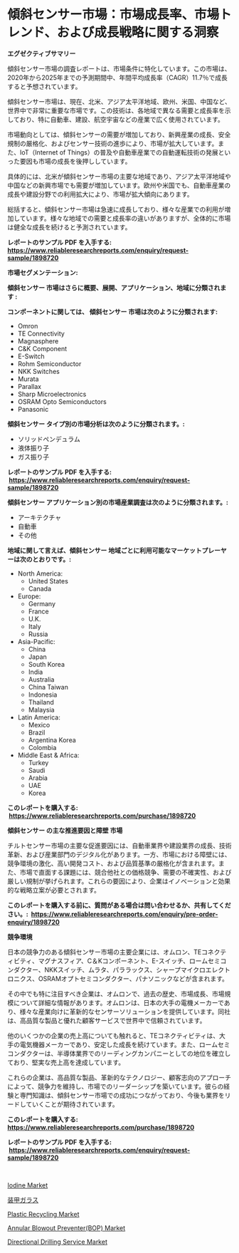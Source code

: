 <p><h1>傾斜センサー市場：市場成長率、市場トレンド、および成長戦略に関する洞察</h1></p><p><strong>エグゼクティブサマリー</strong></p>
<p><p>傾斜センサー市場の調査レポートは、市場条件に特化しています。この市場は、2020年から2025年までの予測期間中、年間平均成長率（CAGR）11.7％で成長すると予想されています。</p><p>傾斜センサー市場は、現在、北米、アジア太平洋地域、欧州、米国、中国など、世界中で非常に重要な市場です。この技術は、各地域で異なる需要と成長率を示しており、特に自動車、建設、航空宇宙などの産業で広く使用されています。</p><p>市場動向としては、傾斜センサーの需要が増加しており、新興産業の成長、安全規制の厳格化、およびセンサー技術の進歩により、市場が拡大しています。また、IoT（Internet of Things）の普及や自動車産業での自動運転技術の発展といった要因も市場の成長を後押ししています。</p><p>具体的には、北米が傾斜センサー市場の主要な地域であり、アジア太平洋地域や中国などの新興市場でも需要が増加しています。欧州や米国でも、自動車産業の成長や建設分野での利用拡大により、市場が拡大傾向にあります。</p><p>総括すると、傾斜センサー市場は急速に成長しており、様々な産業での利用が増加しています。様々な地域での需要と成長率の違いがありますが、全体的に市場は健全な成長を続けると予測されています。</p></p>
<p><strong>レポートのサンプル PDF を入手する: <a href="https://www.reliableresearchreports.com/enquiry/request-sample/1898720">https://www.reliableresearchreports.com/enquiry/request-sample/1898720</a></strong></p>
<p><strong>市場セグメンテーション:</strong></p>
<p><strong> 傾斜センサー 市場はさらに概要、展開、アプリケーション、地域に分類されます :</strong></p>
<p><strong>コンポーネントに関しては、 傾斜センサー 市場は次のように分類されます: &nbsp;</strong></p>
<p><ul><li>Omron</li><li>TE Connectivity</li><li>Magnasphere</li><li>C&K Component</li><li>E-Switch</li><li>Rohm Semiconductor</li><li>NKK Switches</li><li>Murata</li><li>Parallax</li><li>Sharp Microelectronics</li><li>OSRAM Opto Semiconductors</li><li>Panasonic</li></ul></p>
<p><strong> 傾斜センサー タイプ別の市場分析は次のように分類されます。:</strong></p>
<p><ul><li>ソリッドペンデュラム</li><li>液体振り子</li><li>ガス振り子</li></ul></p>
<p><strong>レポートのサンプル PDF を入手する: &nbsp;<a href="https://www.reliableresearchreports.com/enquiry/request-sample/1898720">https://www.reliableresearchreports.com/enquiry/request-sample/1898720</a></strong></p>
<p><strong> 傾斜センサー アプリケーション別の市場産業調査は次のように分類されます。:</strong></p>
<p><ul><li>アーキテクチャ</li><li>自動車</li><li>その他</li></ul></p>
<p><strong>地域に関して言えば、傾斜センサー 地域ごとに利用可能なマーケットプレーヤーは次のとおりです。:</strong></p>
<p><ul>
    <li>
        North America:
        <ul>
            <li>United States</li>
            <li>Canada</li>
        </ul>
    </li>
    <li>
        Europe:
        <ul>
            <li>Germany</li>
            <li>France</li>
            <li>U.K.</li>
            <li>Italy</li>
            <li>Russia</li>
        </ul>
    </li>
    <li>
        Asia-Pacific:
        <ul>
            <li>China</li>
            <li>Japan</li>
            <li>South Korea</li>
            <li>India</li>
            <li>Australia</li>
            <li>China Taiwan</li>
            <li>Indonesia</li>
            <li>Thailand</li>
            <li>Malaysia</li>
        </ul>
    </li>
    <li>
        Latin America:
        <ul>
            <li>Mexico</li>
            <li>Brazil</li>
            <li>Argentina Korea</li>
            <li>Colombia</li>
        </ul>
    </li>
    <li>
        Middle East & Africa:
        <ul>
            <li>Turkey</li>
            <li>Saudi</li>
            <li>Arabia</li>
            <li>UAE</li>
            <li>Korea</li>
        </ul>
    </li>
    </ul></p>
<p><strong>このレポートを購入する: &nbsp;<a href="https://www.reliableresearchreports.com/purchase/1898720">https://www.reliableresearchreports.com/purchase/1898720</a></strong></p>
<p><strong>傾斜センサー の主な推進要因と障壁 市場</strong></p>
<p><p>チルトセンサー市場の主要な促進要因には、自動車業界や建設業界の成長、技術革新、および産業部門のデジタル化があります。一方、市場における障壁には、競争環境の激化、高い開発コスト、および品質基準の厳格化が含まれます。また、市場で直面する課題には、競合他社との価格競争、需要の不確実性、および厳しい規制が挙げられます。これらの要因により、企業はイノベーションと効果的な戦略立案が必要とされます。</p></p>
<p><strong>このレポートを購入する前に、質問がある場合は問い合わせるか、共有してください。:&nbsp; <a href="https://www.reliableresearchreports.com/enquiry/pre-order-enquiry/1898720">https://www.reliableresearchreports.com/enquiry/pre-order-enquiry/1898720</a></strong></p>
<p><strong>競争環境</strong></p>
<p><p>日本の競争力のある傾斜センサー市場の主要企業には、オムロン、TEコネクティビティ、マグナスフィア、C＆Kコンポーネント、E-スイッチ、ロームセミコンダクター、NKKスイッチ、ムラタ、パララックス、シャープマイクロエレクトロニクス、OSRAMオプトセミコンダクター、パナソニックなどが含まれます。</p><p>その中でも特に注目すべき企業は、オムロンで、過去の歴史、市場成長、市場規模について詳細な情報があります。オムロンは、日本の大手の電機メーカーであり、様々な産業向けに革新的なセンサーソリューションを提供しています。同社は、高品質な製品と優れた顧客サービスで世界中で信頼されています。</p><p>他のいくつかの企業の売上高についても触れると、TEコネクティビティは、大手の電気機器メーカーであり、安定した成長を続けています。また、ロームセミコンダクターは、半導体業界でのリーディングカンパニーとしての地位を確立しており、堅実な売上高を達成しています。</p><p>これらの企業は、高品質な製品、革新的なテクノロジー、顧客志向のアプローチによって、競争力を維持し、市場でのリーダーシップを築いています。彼らの経験と専門知識は、傾斜センサー市場での成功につながっており、今後も業界をリードしていくことが期待されています。</p></p>
<p><strong>このレポートを購入する: &nbsp; <a href="https://www.reliableresearchreports.com/purchase/1898720">https://www.reliableresearchreports.com/purchase/1898720</a></strong></p>
<p><strong>レポートのサンプル PDF を入手する: &nbsp;<a href="https://www.reliableresearchreports.com/enquiry/request-sample/1898720">https://www.reliableresearchreports.com/enquiry/request-sample/1898720</a></strong><strong></strong></p>
<p>&nbsp;</p>
<p><p><a href="https://github.com/provorikovar/Market-Research-Report-List-3/blob/main/iodine-market.md">Iodine Market</a></p><p><a href="https://github.com/cbigkbh02719/Market-Research-Report-List-1/blob/main/1526240194393.md">装甲ガラス</a></p><p><a href="https://github.com/angelajermaine/Market-Research-Report-List-2/blob/main/plastic-recycling-market.md">Plastic Recycling Market</a></p><p><a href="https://issuu.com/reportprime-2/docs/annular-blowout-preventerbop-market-size-2030.pptx">Annular Blowout Preventer(BOP) Market</a></p><p><a href="https://issuu.com/reportprime-2/docs/directional-drilling-service-market-size-2030.pptx">Directional Drilling Service Market</a></p></p>